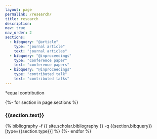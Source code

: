 ```yaml
---
layout: page
permalink: /research/
title: research
description: 
nav: true
nav_order: 2
sections:
  - bibquery: "@article"
    type: "journal article"
    text: "journal articles"
  - bibquery: "@inproceedings"
    type: "conference paper"
    text: "conference papers"
  - bibquery: "@inproceedings"
    type: "contributed talk"
    text: "contributed talks"
---
```

<!-- _pages/publications.md -->
*equal contribution

<div class="publications">
    {%- for section in page.sections %}
        <a id="{{section.text}}"></a>
        <h3 class="title">{{section.text}}</h3>
        {% bibliography -f {{ site.scholar.bibliography }} -q {{section.bibquery}}[type={{section.type}}] %}
    {%- endfor %}
</div>
